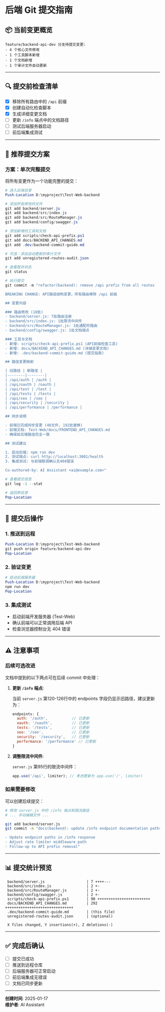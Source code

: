 # 后端 Git 提交指南

## 📦 当前变更概览

```
feature/backend-api-dev 分支待提交变更:
- 4 个核心文件修改
- 1 个工具脚本新增
- 1 个文档新增
- 1 个审计文件自动更新
```

---

## 🔍 提交前检查清单

- [x] 移除所有路由中的 `/api` 前缀
- [x] 创建自动化检查脚本
- [x] 生成详细变更文档
- [ ] 更新 `/info` 端点中的文档路径
- [ ] 测试后端服务器启动
- [ ] 前后端集成测试

---

## 📝 推荐提交方案

### 方案：单次完整提交

将所有变更作为一个功能完整的提交：

```powershell
# 进入后端目录
Push-Location D:\myproject\Test-Web-backend

# 添加所有修改的文件
git add backend/server.js
git add backend/src/index.js
git add backend/src/RouteManager.js
git add backend/config/swagger.js

# 添加新增的工具和文档
git add scripts/check-api-prefix.ps1
git add docs/BACKEND_API_CHANGES.md
git add .dev/backend-commit-guide.md

# 可选：添加自动更新的审计文件
git add unregistered-routes-audit.json

# 查看暂存状态
git status

# 执行提交
git commit -m "refactor(backend): remove /api prefix from all routes

BREAKING CHANGE: API路径结构变更，所有路由移除 /api 前缀

## 变更内容

### 路由修改 (10处)
- backend/server.js: 7处路由注册
- backend/src/index.js: 1处限流中间件
- backend/src/RouteManager.js: 1处通配符路由
- backend/config/swagger.js: 1处文档端点

### 工具与文档
- 新增: scripts/check-api-prefix.ps1 (API前缀检查工具)
- 新增: docs/BACKEND_API_CHANGES.md (详细变更文档)
- 新增: .dev/backend-commit-guide.md (提交指南)

## 路径变更映射

| 旧路径 | 新路径 |
|--------|--------|
| /api/auth | /auth |
| /api/oauth | /oauth |
| /api/test | /test |
| /api/tests | /tests |
| /api/seo | /seo |
| /api/security | /security |
| /api/performance | /performance |

## 同步说明

- 前端已完成同步变更 (48文件, 192处替换)
- 前端文档: Test-Web/docs/FRONTEND_API_CHANGES.md
- 确保前后端路径完全一致

## 测试建议

1. 启动后端: npm run dev
2. 测试端点: curl http://localhost:3001/health
3. 集成测试: 与前端联调确认无404错误

Co-authored-by: AI Assistant <ai@example.com>"

# 查看提交信息
git log -1 --stat

# 返回原目录
Pop-Location
```

---

## 🚀 提交后操作

### 1. 推送到远程

```powershell
Push-Location D:\myproject\Test-Web-backend
git push origin feature/backend-api-dev
Pop-Location
```

### 2. 验证变更

```powershell
# 启动后端服务器
Push-Location D:\myproject\Test-Web-backend
npm run dev
Pop-Location
```

### 3. 集成测试

- 启动前端开发服务器 (Test-Web)
- 确认前端可以正常调用后端 API
- 检查浏览器控制台无 404 错误

---

## ⚠️ 注意事项

### 后续可选改进

文档中提到的以下两点可在后续 commit 中处理：

1. **更新 `/info` 端点**:
   
   当前 `server.js` 第120-126行中的 endpoints 字段仍显示旧路径，建议更新为：
   
   ```javascript
   endpoints: {
     auth: '/auth',           // 已更新
     oauth: '/oauth',         // 已更新
     tests: '/tests',         // 已更新
     seo: '/seo',             // 已更新
     security: '/security',   // 已更新
     performance: '/performance' // 已更新
   }
   ```

2. **调整限流中间件**:
   
   `server.js` 第95行的限流中间件：
   
   ```javascript
   app.use('/api', limiter); // 考虑更新为 app.use('/', limiter)
   ```

### 如果需要修改

可以创建后续提交：

```bash
# 修改 server.js 中的 /info 端点和限流路径
# ... 手动编辑文件 ...

git add backend/server.js
git commit -m "docs(backend): update /info endpoint documentation paths

- Update endpoint paths in /info response
- Adjust rate limiter middleware path
- Follow-up to API prefix removal"
```

---

## 📊 提交统计预览

```
 backend/server.js                   | 7 ++++---
 backend/src/index.js                | 2 +-
 backend/src/RouteManager.js         | 2 +-
 backend/config/swagger.js           | 2 +-
 scripts/check-api-prefix.ps1        | 90 ++++++++++++++++++++++++
 docs/BACKEND_API_CHANGES.md         | 292 +++++++++++++++++++++++++++++++
 .dev/backend-commit-guide.md        | (this file)
 unregistered-routes-audit.json      | (optional)
 
 X files changed, Y insertions(+), Z deletions(-)
```

---

## ✅ 完成后确认

- [ ] 提交已成功
- [ ] 推送到远程仓库
- [ ] 后端服务器可正常启动
- [ ] 前后端集成无错误
- [ ] 文档已同步更新

---

**创建时间**: 2025-01-17  
**维护者**: AI Assistant

